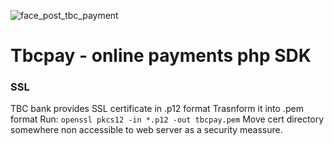 ![face_post_tbc_payment](https://cloud.githubusercontent.com/assets/8479569/7435079/5aebe7cc-f051-11e4-8ee1-d85b0e36a8a9.jpg)

# Tbcpay - online payments php SDK

### SSL

TBC bank provides SSL certificate in .p12 format
Trasnform it into .pem format
Run: `openssl pkcs12 -in *.p12 -out tbcpay.pem`
Move cert directory somewhere non accessible to web server as a security meassure.
